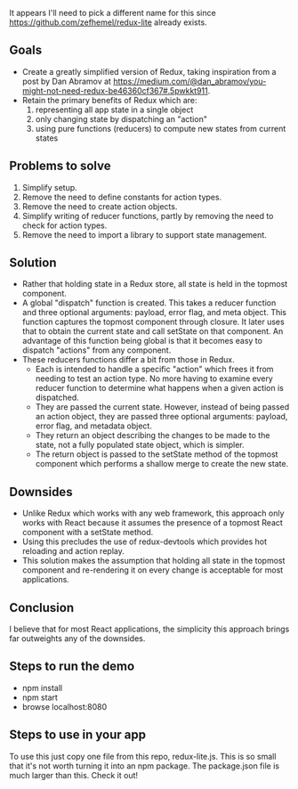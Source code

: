 It appears I'll need to pick a different name for this since https://github.com/zefhemel/redux-lite already exists.

## Goals
* Create a greatly simplified version of Redux, taking inspiration from a post by Dan Abramov
  at https://medium.com/@dan_abramov/you-might-not-need-redux-be46360cf367#.5pwkkt911.
* Retain the primary benefits of Redux which are:
  1. representing all app state in a single object</li>
  1. only changing state by dispatching an "action"</li>
  1. using pure functions (reducers) to compute new states from current states</li>

## Problems to solve
1. Simplify setup.
1. Remove the need to define constants for action types.
1. Remove the need to create action objects.
1. Simplify writing of reducer functions, partly by removing the need to check for action types.
1. Remove the need to import a library to support state management.

## Solution
* Rather that holding state in a Redux store,
  all state is held in the topmost component.
* A global "dispatch" function is created.  This takes
  a reducer function and three optional arguments:
  payload, error flag, and meta object.
  This function captures the topmost component through closure.
  It later uses that to obtain the current state
  and call setState on that component.
  An advantage of this function being global is that
  it becomes easy to dispatch "actions" from any component.
* These reducers functions differ a bit from those in Redux.
  * Each is intended to handle a specific "action"
    which frees it from needing to test an action type.
    No more having to examine every reducer function to
    determine what happens when a given action is dispatched.
  * They are passed the current state.  However, instead of
    being passed an action object, they are passed three optional arguments:
    payload, error flag, and metadata object.
  * They return an object describing the changes to be made to the state,
    not a fully populated state object, which is simpler.
  * The return object is passed to the setState method of the topmost component
    which performs a shallow merge to create the new state.

## Downsides
* Unlike Redux which works with any web framework,
  this approach only works with React because it assumes
  the presence of a topmost React component with a setState method.
* Using this precludes the use of redux-devtools which provides
  hot reloading and action replay.
* This solution makes the assumption that holding all state
  in the topmost component and re-rendering it on every change
  is acceptable for most applications.

## Conclusion
I believe that for most React applications, the simplicity this approach brings
far outweights any of the downsides.

## Steps to run the demo
* npm install
* npm start
* browse localhost:8080

## Steps to use in your app
To use this just copy one file from this repo, redux-lite.js.
This is so small that it's not worth turning it into an npm package.
The package.json file is much larger than this.
Check it out!
